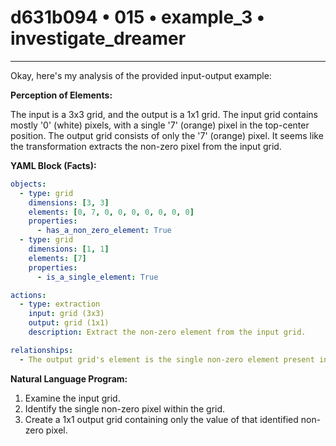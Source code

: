 # d631b094 • 015 • example_3 • investigate_dreamer

---
Okay, here's my analysis of the provided input-output example:

**Perception of Elements:**

The input is a 3x3 grid, and the output is a 1x1 grid. The input grid contains mostly '0' (white) pixels, with a single '7' (orange) pixel in the top-center position. The output grid consists of only the '7' (orange) pixel. It seems like the transformation extracts the non-zero pixel from the input grid.

**YAML Block (Facts):**



```yaml
objects:
  - type: grid
    dimensions: [3, 3]
    elements: [0, 7, 0, 0, 0, 0, 0, 0, 0]
    properties:
      - has_a_non_zero_element: True
  - type: grid
    dimensions: [1, 1]
    elements: [7]
    properties:
      - is_a_single_element: True

actions:
  - type: extraction
    input: grid (3x3)
    output: grid (1x1)
    description: Extract the non-zero element from the input grid.

relationships:
  - The output grid's element is the single non-zero element present in the input grid.
```



**Natural Language Program:**

1.  Examine the input grid.
2.  Identify the single non-zero pixel within the grid.
3.  Create a 1x1 output grid containing only the value of that identified non-zero pixel.

